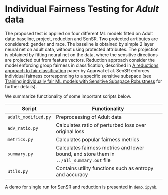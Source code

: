 # Individual Fairness Testing for *Adult* data

The proposed test is applied on four different ML models fitted on Adult data: baseline, project, reduction and SenSR. 
Two protected arrtibutes are considered: gender and race. The baseline  is obtained by simple 2 layer neural net on adult data,
without using protected attributes. The projection is obtained by fitting neural net on the data, where the sensitive directions 
are projected out from feature vectors. Reduction approach consider the model enforcing group fairness in classification, 
described in [A reductions approach to fair classification](https://arxiv.org/abs/1803.02453) paper by Agarwal et al. 
SenSR enforces individual fairness corresponding to a specific sensitive subspace 
(see [Training individually fair ML models with Sensitive Subspace Robustness](https://arxiv.org/abs/1907.00020) for further details).

We summarize functionality of some important scripts below.

| Script | Functionality |
| --- | --- | 
| `adult_modified.py` | Preprocessing of Adult data |
| `adv_ratio.py` | Calculates ratio of perturbed loss over original loss |
| `metrics.py` | Calculates popular fairness metrics |
| `summary.py` | Calculates fairness metrics and lower bound, and store them in `../all_summary.out` file |
| `utils.py` | Contains utility functions such as entropy and accuracy | 

A demo for single run for SenSR and reduction is presented in `demo.ipynb`.
